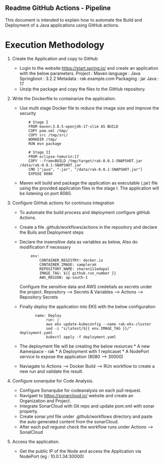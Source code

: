 
## Readme GitHub Actions - Pipeline

This document is intended to explain how to automate the  Build and Deployment of a Java applications using GitHub actions.

# Execution Methodology

1. Create the Application and copy to GitHub

	-	Login to the website https://start.spring.io/ and create an application with the below parameters.
				Project		:	Maven
				language	:	Java
				Springboot	:	3.2.2
				Metadata		:	rak.example.com
				Packaging	:	jar
				Java			:	17
	-	Unzip the package and copy the files to the GitHub repository.
	
2. Write the Dockerfile to containarize the application.
	-	Use multi stage Docker file to reduce the image size and improve the security
	
				# Stage I
				FROM maven:3.8.5-openjdk-17-slim AS BUILD
				COPY pom.xml /tmp/
				COPY src /tmp/src/
				WORKDIR /tmp/
				RUN mvn package
				
				# Stage II
				FROM eclipse-temurin:17
				COPY --from=BUILD /tmp/target/rak-0.0.1-SNAPSHOT.jar /data/rak-0.0.1-SNAPSHOT.jar
				CMD ["java", "-jar", "/data/rak-0.0.1-SNAPSHOT.jar"]
				EXPOSE 8080
				
	-	Maven will build and package the application as executable (.jar) file using the provided application files in the stage I.
		The application will be listening on port 8080.
				
3. Configure GitHub actions for continuos integration
	-	To automate the build process and deployment configure gitHub Actions.
	-	Create a file .github/workflows/actions in the repository and declare the Buils and Deployment steps
	-  Declare the insensitive data as variables as below, Also do modification if necessary
	
				env:
					CONTAINER_REGISTRY: docker.io
					CONTAINER_IMAGE: samplerak
					REPOSITORY_NAME: sharon111edapal
					IMAGE_TAG: ${{ github.run_number }}
					AWS_REGION: ap-south-1
					
		Configure the sensitive data and AWS credetials as secrets under the project. 
				Repository --> Secrets & Variables --> Actions --> Repository Secrets
	-	Finally deploy the application into EKS with the below configuration
	
				   name: Deploy
						run: |
						aws eks update-kubeconfig --name rak-eks-cluster
						sed -i "s/latest/${{ env.IMAGE_TAG }}/" deployment.yaml
						kubectl apply -f deployment.yaml
						
	-	The deployment file will be creating the below resiurces
				*	A new Aamespace - rak
				*	A Deployment with 1 replicaset 
				*	A NodePort service to expose the application (8080 --> 30000)
				
	-	Naviagate to Actions --> Docker Build --> RUn workflow to create a new run and validate the result.
				
4. Configure sonarqube for Code Analysis.
	-	Configure Sonarqube for codeanalysis on each pull request.
	-	Navigaet to https://sonarcloud.io/ website and create an Organization and Project.
	-	Integrate SonarCloud with Git repo and update pom.xml with sonar property.
	-	Create sonar.yml file under .github/workflows   directory and paste the auto generated content from the sonarCloud.
	-	After each pull reguest check the workflow runs under Actions --> SonalCloud
	
5. Access the application. 
	-	Get the public IP of the Node and access the Application via NodePort (eg : 10.0.1.34:30000)
 


